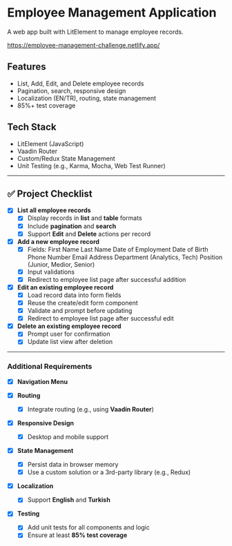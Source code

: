 # Employee Management Application

A web app built with LitElement to manage employee records.

https://employee-management-challenge.netlify.app/

## Features
- List, Add, Edit, and Delete employee records
- Pagination, search, responsive design
- Localization (EN/TR), routing, state management
- 85%+ test coverage

## Tech Stack
- LitElement (JavaScript)
- Vaadin Router
- Custom/Redux State Management
- Unit Testing (e.g., Karma, Mocha, Web Test Runner)

---

## ✅ Project Checklist

- [X] **List all employee records**
  - [X] Display records in **list** and **table** formats
  - [X] Include **pagination** and **search**
  - [X] Support **Edit** and **Delete** actions per record

- [X] **Add a new employee record**
  - [X] Fields:
         First Name
         Last Name
         Date of Employment
         Date of Birth
         Phone Number
         Email Address
         Department (Analytics, Tech)
         Position (Junior, Medior, Senior)
  - [X] Input validations
  - [X] Redirect to employee list page after successful addition

- [X] **Edit an existing employee record**
  - [X] Load record data into form fields
  - [X] Reuse the create/edit form component
  - [X] Validate and prompt before updating
  - [X] Redirect to employee list page after successful edit

- [X] **Delete an existing employee record**
  - [X] Prompt user for confirmation
  - [X] Update list view after deletion

---

### Additional Requirements

- [X] **Navigation Menu**

- [X] **Routing**
  - [X] Integrate routing (e.g., using **Vaadin Router**)

- [X] **Responsive Design**
  - [X] Desktop and mobile support

- [X] **State Management**
  - [X] Persist data in browser memory
  - [X] Use a custom solution or a 3rd-party library (e.g., Redux)

- [X] **Localization**
  - [X] Support **English** and **Turkish**

- [X] **Testing**
  - [X] Add unit tests for all components and logic
  - [X] Ensure at least **85% test coverage**
